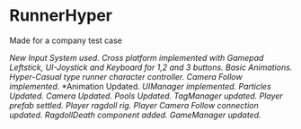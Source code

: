 # RunnerHyper
 Made for a company test case

*New Input System used.*
*Cross platform implemented with Gamepad Leftstick, 
UI-Joystick and Keyboard for 1,2 and 3 buttons.*
*Basic Animations.*
*Hyper-Casual type runner character controller.*
*Camera Follow implemented.*
*Animation Updated.
*UIManager implemented.*
*Particles Updated.*
*Camera Updated.*
*Pools Updated.*
*TagManager updated.*
*Player prefab settled.*
*Player ragdoll rig.*
*Player Camera Follow connection updated.*
*RagdollDeath component added.*
*GameManager updated.*